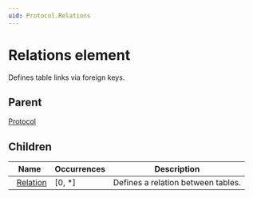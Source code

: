 ```yaml
---
uid: Protocol.Relations
---
```


# Relations element

Defines table links via foreign keys.

## Parent

[Protocol](xref:Protocol)

## Children

|Name|Occurrences|Description|
|--- |--- |--- |
|&nbsp;&nbsp;[Relation](xref:Protocol.Relations.Relation)|[0, *]|Defines a relation between tables.|

